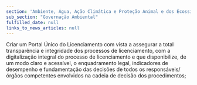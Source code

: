 ```yaml
---
section: 'Ambiente, Água, Ação Climática e Proteção Animal e dos Ecossistemas'
sub_section: "Governação Ambiental"
fulfilled_date: null
links_to_news_articles: null
---
```


Criar um Portal Único do Licenciamento com vista a assegurar a total transparência e integridade dos processos de licenciamento, com a digitalização integral do processo de licenciamento e que disponibilize, de um modo claro e acessível, o enquadramento legal, indicadores de desempenho e fundamentação das decisões de todos os responsáveis/órgãos competentes envolvidos na cadeia de decisão dos procedimentos;